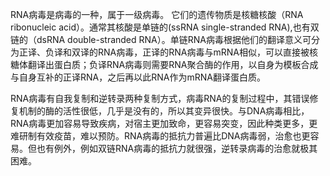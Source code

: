RNA病毒是病毒的一种，属于一级病毒。 它们的遗传物质是核糖核酸（RNA ribonucleic acid）。通常其核酸是单链的(ssRNA single-stranded RNA),也有双链的（dsRNA double-stranded RNA）。单链RNA病毒根据他们的翻译意义可分为正译、负译和双译的RNA病毒，正译的RNA病毒与mRNA相似，可以直接被核糖体翻译出蛋白质；负译RNA病毒则需要RNA聚合酶的作用，以自身为模板合成与自身互补的正译RNA，之后再以此RNA作为mRNA翻译蛋白质。

RNA病毒有自我复制和逆转录两种复制方式，病毒RNA的复制过程中，其错误修复机制的酶的活性很低，几乎是没有的，所以其变异很快。与DNA病毒相比，RNA病毒更加容易导致疾病，对宿主更加致命，更容易突变，因此种类更多，更难研制有效疫苗，难以预防。RNA病毒的抵抗力普遍比DNA病毒弱，治愈也更容易。但也有例外，例如双链RNA病毒的抵抗力就很强，逆转录病毒的治愈就极其困难。
